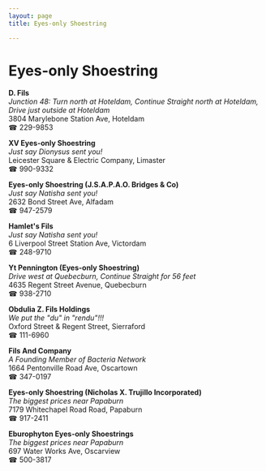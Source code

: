 ```yaml
---
layout: page 
title: Eyes-only Shoestring

---
```



# Eyes-only Shoestring


 **D. Fils**  
_Junction 48: Turn north at Hoteldam, Continue Straight north at Hoteldam, Drive just outside at Hoteldam_  
3804 Marylebone Station Ave, Hoteldam  
☎ 229-9853

**XV Eyes-only Shoestring**  
_Just say Dionysus sent you!_  
Leicester Square & Electric Company, Limaster  
☎ 990-9332

**Eyes-only Shoestring (J.S.A.P.A.O. Bridges & Co)**  
_Just say Natisha sent you!_  
2632 Bond Street Ave, Alfadam  
☎ 947-2579

**Hamlet's Fils**  
_Just say Natisha sent you!_  
6 Liverpool Street Station Ave, Victordam  
☎ 248-9710

**Yt Pennington (Eyes-only Shoestring)**  
_Drive west at Quebecburn, Continue Straight for 56 feet_  
4635 Regent Street Avenue, Quebecburn  
☎ 938-2710

**Obdulia Z. Fils Holdings**  
_We put the "du" in "rendu"!!!_  
Oxford Street & Regent Street, Sierraford  
☎ 111-6960

**Fils And Company**  
_A Founding Member of Bacteria Network_  
1664 Pentonville Road Ave, Oscartown  
☎ 347-0197

**Eyes-only Shoestring (Nicholas X. Trujillo Incorporated)**  
_The biggest prices near Papaburn_  
7179 Whitechapel Road Road, Papaburn  
☎ 917-2411

**Eburophyton Eyes-only Shoestrings**  
_The biggest prices near Papaburn_  
697 Water Works Ave, Oscarview  
☎ 500-3817

